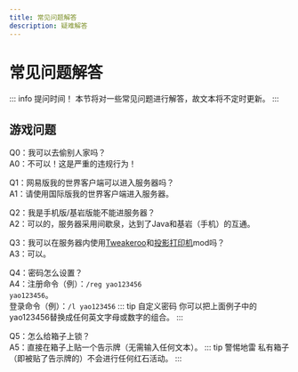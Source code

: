 ```yaml
---
title: 常见问题解答
description: 疑难解答
---
```

# 常见问题解答
::: info 提问时间！
本节将对一些常见问题进行解答，故文本将不定时更新。
:::
## 游戏问题
Q0：我可以去偷别人家吗？<br>
A0：不可以！这是严重的违规行为！

Q1：网易版我的世界客户端可以进入服务器吗？<br>
A1：请使用国际版我的世界客户端进入服务器。

Q2：我是手机版/基岩版能不能进服务器？<br>
A2：可以的，服务器采用间歇泉，达到了Java和基岩（手机）的互通。

Q3：我可以在服务器内使用[Tweakeroo](https://www.mcmod.cn/class/2230.html)和[投影打印机](https://www.mcmod.cn/class/8233.html)mod吗？<br>
A3：可以。

Q4：密码怎么设置？<br>
A4：注册命令（例）：<code>/reg yao123456 yao123456</code>。<br>
登录命令（例）：<code>/l yao123456</code>
::: tip 自定义密码
你可以把上面例子中的yao123456替换成任何英文字母或数字的组合。
:::

Q5：怎么给箱子上锁？<br>
A5：直接在箱子上贴一个告示牌（无需输入任何文本）。
::: tip 警惕地雷
私有箱子（即被贴了告示牌的）不会进行任何红石活动。
:::